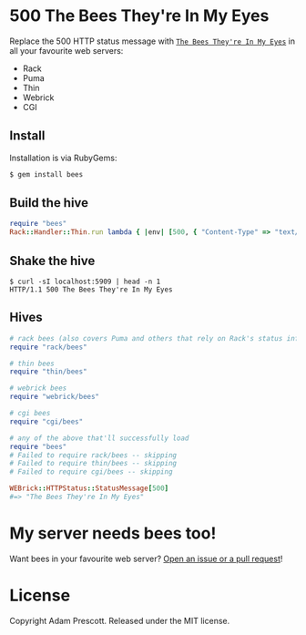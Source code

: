 # 500 The Bees They're In My Eyes

Replace the 500 HTTP status message with [`The Bees They're In My Eyes`](https://github.com/codahale/codahale.com/blob/036912e018da23cabd19f1062a0915b2f9a8d114/_posts/2010-10-07-you-cant-sacrifice-partition-tolerance.md#on-availability) in all your favourite web servers:

* Rack
* Puma
* Thin
* Webrick
* CGI

## Install

Installation is via RubyGems:

```bash
$ gem install bees
```

## Build the hive

```ruby
require "bees"
Rack::Handler::Thin.run lambda { |env| [500, { "Content-Type" => "text/html" }, ["Hello world!"]] }, :Port => 5909
```

## Shake the hive

```
$ curl -sI localhost:5909 | head -n 1
HTTP/1.1 500 The Bees They're In My Eyes
```

## Hives

```ruby
# rack bees (also covers Puma and others that rely on Rack's status info)
require "rack/bees"

# thin bees
require "thin/bees"

# webrick bees
require "webrick/bees"

# cgi bees
require "cgi/bees"

# any of the above that'll successfully load
require "bees"
# Failed to require rack/bees -- skipping
# Failed to require thin/bees -- skipping
# Failed to require cgi/bees -- skipping

WEBrick::HTTPStatus::StatusMessage[500]
#=> "The Bees They're In My Eyes"
```

# My server needs bees too!

Want bees in your favourite web server? [Open an issue or a pull request](https://github.com/aprescott/bees.rb)!

# License

Copyright Adam Prescott. Released under the MIT license.
